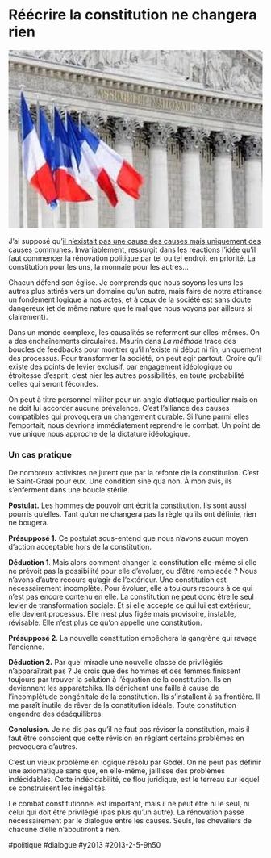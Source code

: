 # Réécrire la constitution ne changera rien

![](_i/consti.webp)

J’ai supposé qu’[il n’existait pas une cause des causes mais uniquement des causes communes](causes-communes.md). Invariablement, ressurgit dans les réactions l’idée qu’il faut commencer la rénovation politique par tel ou tel endroit en priorité. La constitution pour les uns, la monnaie pour les autres…

Chacun défend son église. Je comprends que nous soyons les uns les autres plus attirés vers un domaine qu’un autre, mais faire de notre attirance un fondement logique à nos actes, et à ceux de la société est sans doute dangereux (et de même nature que le mal que nous voyons par ailleurs si clairement).

Dans un monde complexe, les causalités se referment sur elles-mêmes. On a des enchaînements circulaires. Maurin dans *La méthode* trace des boucles de feedbacks pour montrer qu’il n’existe ni début ni fin, uniquement des processus. Pour transformer la société, on peut agir partout. Croire qu’il existe des points de levier exclusif, par engagement idéologique ou étroitesse d’esprit, c’est nier les autres possibilités, en toute probabilité celles qui seront fécondes.

On peut à titre personnel militer pour un angle d’attaque particulier mais on ne doit lui accorder aucune prévalence. C’est l’alliance des causes compatibles qui provoquera un changement durable. Si l’une parmi elles l’emportait, nous devrions immédiatement reprendre le combat. Un point de vue unique nous approche de la dictature idéologique.

### Un cas pratique

De nombreux activistes ne jurent que par la refonte de la constitution. C’est le Saint-Graal pour eux. Une condition sine qua non. À mon avis, ils s’enferment dans une boucle stérile.

**Postulat.** Les hommes de pouvoir ont écrit la constitution. Ils sont aussi pourris qu’elles. Tant qu’on ne changera pas la règle qu’ils ont définie, rien ne bougera.

**Présupposé 1.** Ce postulat sous-entend que nous n’avons aucun moyen d’action acceptable hors de la constitution.

**Déduction 1**. Mais alors comment changer la constitution elle-même si elle ne prévoit pas la possibilité pour elle d’évoluer, ou d’être remplacée ? Nous n’avons d’autre recours qu’agir de l’extérieur. Une constitution est nécessairement incomplète. Pour évoluer, elle a toujours recours à ce qui n’est pas encore contenu en elle. La constitution ne peut donc être le seul levier de transformation sociale. Et si elle accepte ce qui lui est extérieur, elle devient processus. Elle n’est plus figée mais provisoire, instable, révisable. Elle n’est plus ce qu’on appelle une constitution.

**Présupposé 2**. La nouvelle constitution empêchera la gangrène qui ravage l’ancienne. 

**Déduction 2.** Par quel miracle une nouvelle classe de privilégiés n’apparaîtrait pas ? Je crois que des hommes et des femmes finissent toujours par trouver la solution à l’équation de la constitution. Ils en deviennent les apparatchiks. Ils dénichent une faille à cause de l’incomplétude congénitale de la constitution. Ils s’installent à sa frontière. Il me paraît inutile de rêver de la constitution idéale. Toute constitution engendre des déséquilibres.

**Conclusion.** Je ne dis pas qu’il ne faut pas réviser la constitution, mais il faut être conscient que cette révision en réglant certains problèmes en provoquera d’autres.

C’est un vieux problème en logique résolu par Gödel. On ne peut pas définir une axiomatique sans que, en elle-même, jaillisse des problèmes indécidables. Cette indécidabilité, ce flou juridique, est le terreau sur lequel se construisent les inégalités.

Le combat constitutionnel est important, mais il ne peut être ni le seul, ni celui qui doit être privilégié (pas plus qu’un autre). La rénovation passe nécessairement par le dialogue entre les causes. Seuls, les chevaliers de chacune d’elle n’aboutiront à rien.

#politique #dialogue #y2013 #2013-2-5-9h50
